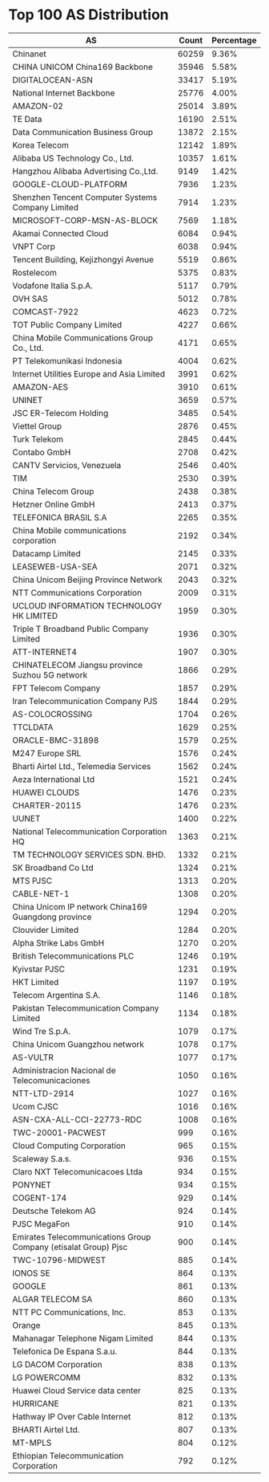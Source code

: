 # Top 100 AS Distribution
| AS | Count | Percentage |
|----|----|----|
| Chinanet | 60259 | 9.36% |
| CHINA UNICOM China169 Backbone | 35946 | 5.58% |
| DIGITALOCEAN-ASN | 33417 | 5.19% |
| National Internet Backbone | 25776 | 4.00% |
| AMAZON-02 | 25014 | 3.89% |
| TE Data | 16190 | 2.51% |
| Data Communication Business Group | 13872 | 2.15% |
| Korea Telecom | 12142 | 1.89% |
| Alibaba US Technology Co., Ltd. | 10357 | 1.61% |
| Hangzhou Alibaba Advertising Co.,Ltd. | 9149 | 1.42% |
| GOOGLE-CLOUD-PLATFORM | 7936 | 1.23% |
| Shenzhen Tencent Computer Systems Company Limited | 7914 | 1.23% |
| MICROSOFT-CORP-MSN-AS-BLOCK | 7569 | 1.18% |
| Akamai Connected Cloud | 6084 | 0.94% |
| VNPT Corp | 6038 | 0.94% |
| Tencent Building, Kejizhongyi Avenue | 5519 | 0.86% |
| Rostelecom | 5375 | 0.83% |
| Vodafone Italia S.p.A. | 5117 | 0.79% |
| OVH SAS | 5012 | 0.78% |
| COMCAST-7922 | 4623 | 0.72% |
| TOT Public Company Limited | 4227 | 0.66% |
| China Mobile Communications Group Co., Ltd. | 4171 | 0.65% |
| PT Telekomunikasi Indonesia | 4004 | 0.62% |
| Internet Utilities Europe and Asia Limited | 3991 | 0.62% |
| AMAZON-AES | 3910 | 0.61% |
| UNINET | 3659 | 0.57% |
| JSC ER-Telecom Holding | 3485 | 0.54% |
| Viettel Group | 2876 | 0.45% |
| Turk Telekom | 2845 | 0.44% |
| Contabo GmbH | 2708 | 0.42% |
| CANTV Servicios, Venezuela | 2546 | 0.40% |
| TIM | 2530 | 0.39% |
| China Telecom Group | 2438 | 0.38% |
| Hetzner Online GmbH | 2413 | 0.37% |
| TELEFONICA BRASIL S.A | 2265 | 0.35% |
| China Mobile communications corporation | 2192 | 0.34% |
| Datacamp Limited | 2145 | 0.33% |
| LEASEWEB-USA-SEA | 2071 | 0.32% |
| China Unicom Beijing Province Network | 2043 | 0.32% |
| NTT Communications Corporation | 2009 | 0.31% |
| UCLOUD INFORMATION TECHNOLOGY HK LIMITED | 1959 | 0.30% |
| Triple T Broadband Public Company Limited | 1936 | 0.30% |
| ATT-INTERNET4 | 1907 | 0.30% |
| CHINATELECOM Jiangsu province Suzhou 5G network | 1866 | 0.29% |
| FPT Telecom Company | 1857 | 0.29% |
| Iran Telecommunication Company PJS | 1844 | 0.29% |
| AS-COLOCROSSING | 1704 | 0.26% |
| TTCLDATA | 1629 | 0.25% |
| ORACLE-BMC-31898 | 1579 | 0.25% |
| M247 Europe SRL | 1576 | 0.24% |
| Bharti Airtel Ltd., Telemedia Services | 1562 | 0.24% |
| Aeza International Ltd | 1521 | 0.24% |
| HUAWEI CLOUDS | 1476 | 0.23% |
| CHARTER-20115 | 1476 | 0.23% |
| UUNET | 1400 | 0.22% |
| National Telecommunication Corporation HQ | 1363 | 0.21% |
| TM TECHNOLOGY SERVICES SDN. BHD. | 1332 | 0.21% |
| SK Broadband Co Ltd | 1324 | 0.21% |
| MTS PJSC | 1313 | 0.20% |
| CABLE-NET-1 | 1308 | 0.20% |
| China Unicom IP network China169 Guangdong province | 1294 | 0.20% |
| Clouvider Limited | 1284 | 0.20% |
| Alpha Strike Labs GmbH | 1270 | 0.20% |
| British Telecommunications PLC | 1246 | 0.19% |
| Kyivstar PJSC | 1231 | 0.19% |
| HKT Limited | 1197 | 0.19% |
| Telecom Argentina S.A. | 1146 | 0.18% |
| Pakistan Telecommunication Company Limited | 1134 | 0.18% |
| Wind Tre S.p.A. | 1079 | 0.17% |
| China Unicom Guangzhou network | 1078 | 0.17% |
| AS-VULTR | 1077 | 0.17% |
| Administracion Nacional de Telecomunicaciones | 1050 | 0.16% |
| NTT-LTD-2914 | 1027 | 0.16% |
| Ucom CJSC | 1016 | 0.16% |
| ASN-CXA-ALL-CCI-22773-RDC | 1008 | 0.16% |
| TWC-20001-PACWEST | 999 | 0.16% |
| Cloud Computing Corporation | 965 | 0.15% |
| Scaleway S.a.s. | 936 | 0.15% |
| Claro NXT Telecomunicacoes Ltda | 934 | 0.15% |
| PONYNET | 934 | 0.15% |
| COGENT-174 | 929 | 0.14% |
| Deutsche Telekom AG | 924 | 0.14% |
| PJSC MegaFon | 910 | 0.14% |
| Emirates Telecommunications Group Company (etisalat Group) Pjsc | 900 | 0.14% |
| TWC-10796-MIDWEST | 885 | 0.14% |
| IONOS SE | 864 | 0.13% |
| GOOGLE | 861 | 0.13% |
| ALGAR TELECOM SA | 860 | 0.13% |
| NTT PC Communications, Inc. | 853 | 0.13% |
| Orange | 845 | 0.13% |
| Mahanagar Telephone Nigam Limited | 844 | 0.13% |
| Telefonica De Espana S.a.u. | 844 | 0.13% |
| LG DACOM Corporation | 838 | 0.13% |
| LG POWERCOMM | 832 | 0.13% |
| Huawei Cloud Service data center | 825 | 0.13% |
| HURRICANE | 821 | 0.13% |
| Hathway IP Over Cable Internet | 812 | 0.13% |
| BHARTI Airtel Ltd. | 807 | 0.13% |
| MT-MPLS | 804 | 0.12% |
| Ethiopian Telecommunication Corporation | 792 | 0.12% |
